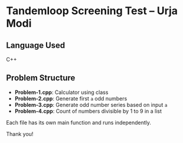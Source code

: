 # Tandemloop Screening Test – Urja Modi

## Language Used
C++

## Problem Structure
- **Problem-1.cpp**: Calculator using class
- **Problem-2.cpp**: Generate first `a` odd numbers
- **Problem-3.cpp**: Generate odd number series based on input `a`
- **Problem-4.cpp**: Count of numbers divisible by 1 to 9 in a list

Each file has its own main function and runs independently.

Thank you!
